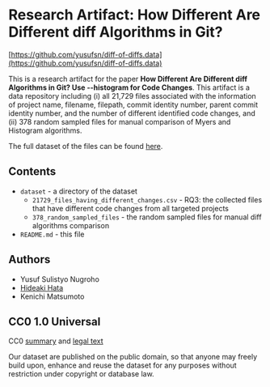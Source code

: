 # Research Artifact: How Different Are Different diff Algorithms in Git?

[https://github.com/yusufsn/diff-of-diffs.data](https://github.com/yusufsn/diff-of-diffs.data)

This is a research artifact for the paper **How Different Are Different diff Algorithms in Git? Use --histogram for Code Changes**. This artifact is a data repository including (i) all 21,729 files associated with the information of project name, filename, filepath, commit identity number, parent commit identity number, and the number of different identified code changes, and (ii) 378 random sampled files for manual comparison of Myers and Histogram algorithms.

The full dataset of the files can be found [here](https://github.com/yusufsn/diff-of-diffs.data/tree/master/dataset).


## Contents
* `dataset` - a directory of the dataset
  * `21729_files_having_different_changes.csv` - RQ3: the collected files that have different code changes from all targeted projects
  * `378_random_sampled_files` - the random sampled files for manual diff algorithms comparison
* `README.md` - this file

## Authors
* Yusuf Sulistyo Nugroho
* [Hideaki Hata](https://hideakihata.github.io/)
* Kenichi Matsumoto

## CC0 1.0 Universal
CC0 [summary](https://creativecommons.org/publicdomain/zero/1.0/) and [legal text](https://creativecommons.org/publicdomain/zero/1.0/legalcode)

Our dataset are published on the public domain, so that anyone may freely build upon, enhance and reuse the dataset for any purposes without restriction under copyright or database law.
